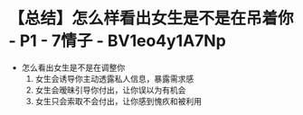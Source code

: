 # 【总结】怎么样看出女生是不是在吊着你 - P1 - 7情子 - BV1eo4y1A7Np

-   怎么看出女生是不是在调整你
    1.  女生会诱导你主动透露私人信息，暴露需求感
    2.  女生会暧昧引导你付出，让你误以为有机会
    3.  女生只会索取不会付出，让你感到愧疚和被利用